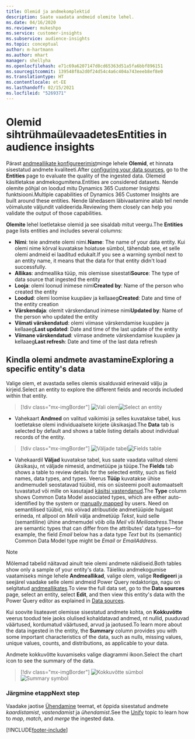 ```yaml
---
title: Olemid ja andmekomplektid
description: Saate vaadata andmeid olemite lehel.
ms.date: 04/16/2020
ms.reviewer: mukeshpo
ms.service: customer-insights
ms.subservice: audience-insights
ms.topic: conceptual
author: m-hartmann
ms.author: mhart
manager: shellyha
ms.openlocfilehash: e71c69a6207147d8cd65363d51a5fa6bbf896151
ms.sourcegitcommit: 139548f8a2d0f24d54c4a6c404a743eeeb8ef8e0
ms.translationtype: HT
ms.contentlocale: et-EE
ms.lasthandoff: 02/15/2021
ms.locfileid: "5269371"
---
```

# <a name="entities-in-audience-insights"></a><span data-ttu-id="bf12b-103">Olemid sihtrühmaülevaadetes</span><span class="sxs-lookup"><span data-stu-id="bf12b-103">Entities in audience insights</span></span>

<span data-ttu-id="bf12b-104">Pärast [andmeallikate konfigureerimist](data-sources.md)minge lehele **Olemid**, et hinnata sisestatud andmete kvaliteeti.</span><span class="sxs-lookup"><span data-stu-id="bf12b-104">After [configuring your data sources](data-sources.md), go to the **Entities** page to evaluate the quality of the ingested data.</span></span> <span data-ttu-id="bf12b-105">Olemeid käsitletakse andmekogumitena.</span><span class="sxs-lookup"><span data-stu-id="bf12b-105">Entities are considered datasets.</span></span> <span data-ttu-id="bf12b-106">Nende olemite põhjal on loodud mitu Dynamics 365 Customer Insightsi funktsiooni.</span><span class="sxs-lookup"><span data-stu-id="bf12b-106">Multiple capabilities of Dynamics 365 Customer Insights are built around these entities.</span></span> <span data-ttu-id="bf12b-107">Nende lähedasem läbivaatamine aitab teil nende võimaluste väljundit valideerida.</span><span class="sxs-lookup"><span data-stu-id="bf12b-107">Reviewing them closely can help you validate the output of those capabilities.</span></span>

<span data-ttu-id="bf12b-108">**Olemite** lehel loetletakse olemid ja see sisaldab mitut veergu.</span><span class="sxs-lookup"><span data-stu-id="bf12b-108">The **Entities** page lists entities and includes several columns:</span></span>

- <span data-ttu-id="bf12b-109">**Nimi**: teie andmete olemi nimi.</span><span class="sxs-lookup"><span data-stu-id="bf12b-109">**Name**: The name of your data entity.</span></span> <span data-ttu-id="bf12b-110">Kui olemi nime kõrval kuvatakse hoiatuse sümbol, tähendab see, et selle olemi andmeid ei laaditud edukalt.</span><span class="sxs-lookup"><span data-stu-id="bf12b-110">If you see a warning symbol next to an entity name, it means that the data for that entity didn't load successfully.</span></span>
- <span data-ttu-id="bf12b-111">**Allikas**: andmeallika tüüp, mis olemisse sisestati</span><span class="sxs-lookup"><span data-stu-id="bf12b-111">**Source**: The type of data source that ingested the entity</span></span>
- <span data-ttu-id="bf12b-112">**Looja**: olemi loonud inimese nimi</span><span class="sxs-lookup"><span data-stu-id="bf12b-112">**Created by**: Name of the person who created the entity</span></span>
- <span data-ttu-id="bf12b-113">**Loodud**: olemi loomise kuupäev ja kellaaeg</span><span class="sxs-lookup"><span data-stu-id="bf12b-113">**Created**: Date and time of the entity creation</span></span>
- <span data-ttu-id="bf12b-114">**Värskendaja**: olemit värskendanud inimese nimi</span><span class="sxs-lookup"><span data-stu-id="bf12b-114">**Updated by**: Name of the person who updated the entity</span></span>
- <span data-ttu-id="bf12b-115">**Viimati värskendatud**: olemi viimase värskendamise kuupäev ja kellaaeg</span><span class="sxs-lookup"><span data-stu-id="bf12b-115">**Last updated**: Date and time of the last update of the entity</span></span>
- <span data-ttu-id="bf12b-116">**Viimane värskendatud**: viimase andmete värskendamise kuupäev ja kellaaeg</span><span class="sxs-lookup"><span data-stu-id="bf12b-116">**Last refresh**: Date and time of the last data refresh</span></span>

## <a name="exploring-a-specific-entitys-data"></a><span data-ttu-id="bf12b-117">Kindla olemi andmete avastamine</span><span class="sxs-lookup"><span data-stu-id="bf12b-117">Exploring a specific entity's data</span></span>

<span data-ttu-id="bf12b-118">Valige olem, et avastada selles olemis sisalduvaid erinevaid välju ja kirjeid.</span><span class="sxs-lookup"><span data-stu-id="bf12b-118">Select an entity to explore the different fields and records included within that entity.</span></span>

> [!div class="mx-imgBorder"]
> <span data-ttu-id="bf12b-119">![Vali olem](media/data-manager-entities-data.png "Vali olem")</span><span class="sxs-lookup"><span data-stu-id="bf12b-119">![Select an entity](media/data-manager-entities-data.png "Select an entity")</span></span>

- <span data-ttu-id="bf12b-120">Vahekaart **Andmed** on valitud vaikimisi ja selles kuvatakse tabel, kus loetletakse olemi individuaalsete kirjete üksikasjad.</span><span class="sxs-lookup"><span data-stu-id="bf12b-120">The **Data** tab is selected by default and shows a table listing details about individual records of the entity.</span></span>

> [!div class="mx-imgBorder"]
> <span data-ttu-id="bf12b-121">![Väljade tabel](media/data-manager-entities-fields.PNG "Väljade tabel")</span><span class="sxs-lookup"><span data-stu-id="bf12b-121">![Fields table](media/data-manager-entities-fields.PNG "Fields table")</span></span>

- <span data-ttu-id="bf12b-122">Vahekaardil **Väljad** kuvatakse tabel, kus saate vaadata valitud olemi üksikasju, nt väljade nimesid, andmetüüpe ja tüüpe.</span><span class="sxs-lookup"><span data-stu-id="bf12b-122">The **Fields** tab shows a table to review details for the selected entity, such as field names, data types, and types.</span></span> <span data-ttu-id="bf12b-123">Veerus **Tüüp** kuvatakse ühise andmemudeli seostatavad tüübid, mis on süsteemi poolt automaatselt tuvastatud või mille on kasutajad [käsitsi vastendanud](map-entities.md).</span><span class="sxs-lookup"><span data-stu-id="bf12b-123">The **Type** column shows Common Data Model associated types, which are either auto-identified by the system or [manually mapped](map-entities.md) by users.</span></span> <span data-ttu-id="bf12b-124">Need on semantilised tüübid, mis võivad atribuutide andmetüüpide hulgast erineda, nt allpool on *Meili* välja andmetüüp *Tekst*, kuid selle (semantiline) ühine andmemudel võib olla *Meil* või *Meiliaadress*.</span><span class="sxs-lookup"><span data-stu-id="bf12b-124">These are semantic types that can differ from the attributes' data types—for example, the field *Email* below has a data type *Text* but its (semantic) Common Data Model type might be *Email* or *EmailAddress*.</span></span>

> [!NOTE]
> <span data-ttu-id="bf12b-125">Mõlemad tabelid näitavad ainult teie olemi andmete näidiseid.</span><span class="sxs-lookup"><span data-stu-id="bf12b-125">Both tables show only a sample of your entity's data.</span></span> <span data-ttu-id="bf12b-126">Täieliku andmekogumise vaatamiseks minge lehele **Andmeallikad**, valige olem, valige **Redigeeri** ja seejärel vaadake selle olemi andmeid Power Query redaktoriga, nagu on selgitatud [andmeallikates](data-sources.md).</span><span class="sxs-lookup"><span data-stu-id="bf12b-126">To view the full data set, go to the **Data sources** page, select an entity, select **Edit**, and then view this entity's data with the Power Query editor as explained in [Data sources](data-sources.md).</span></span>

<span data-ttu-id="bf12b-127">Kui soovite lisateavet olemisse sisestatud andmete kohta, on **Kokkuvõtte** veerus toodud teie jaoks olulised kohaldatavad andmed, nt nullid, puuduvad väärtused, kordumatud väärtused, arvud ja jaotused.</span><span class="sxs-lookup"><span data-stu-id="bf12b-127">To learn more about the data ingested in the entity, the **Summary** column provides you with some important characteristics of the data, such as nulls, missing values, unique values, counts, and distributions, as applicable to your data.</span></span>

<span data-ttu-id="bf12b-128">Andmete kokkuvõtte kuvamiseks valige diagrammi ikoon.</span><span class="sxs-lookup"><span data-stu-id="bf12b-128">Select the chart icon to see the summary of the data.</span></span>

> [!div class="mx-imgBorder"]
> <span data-ttu-id="bf12b-129">![Kokkuvõtte sümbol](media/data-manager-entities-summary.png "Andmete kokkuvõtte tabel")</span><span class="sxs-lookup"><span data-stu-id="bf12b-129">![Summary symbol](media/data-manager-entities-summary.png "Data summary table")</span></span>

### <a name="next-step"></a><span data-ttu-id="bf12b-130">Järgmine etapp</span><span class="sxs-lookup"><span data-stu-id="bf12b-130">Next step</span></span>

<span data-ttu-id="bf12b-131">Vaadake jaotise [Ühendamine](data-unification.md) teemat, et õppida sisestatud andmete *kaardistamist*, *vastendamist* ja *ühendamist*.</span><span class="sxs-lookup"><span data-stu-id="bf12b-131">See the [Unify](data-unification.md) topic to learn how to *map*, *match*, and *merge* the ingested data.</span></span>


[!INCLUDE[footer-include](../includes/footer-banner.md)]